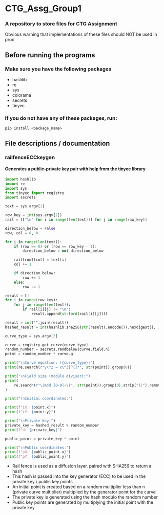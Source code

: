 # CTG_Assg_Group1
### A repository to store files for CTG Assignment
Obvious warning that implementations of these files should NOT be used in prod

## Before running the programs
### Make sure you have the following packages
- hashlib
- re
- sys
- colorama
- secrets
- tinyec

### If you do not have any of these packages, run:
`pip install <package_name>`

## File descriptions / documentation
### railfenceECCkeygen
#### Generates a public-private key pair with help from the tinyec library
```python
import hashlib
import re
import sys
from tinyec import registry
import secrets

text = sys.argv[1]

row_key = int(sys.argv[2])
rail = [["\n" for i in range(len(text))] for j in range(row_key)]

direction_below = False
row, col = 0, 0

for i in range(len(text)):
    if (row == 0) or (row == row_key - 1):
        direction_below = not direction_below

    rail[row][col] = text[i]
    col += 1

    if direction_below:
        row += 1
    else:
        row -= 1

result = []
for i in range(row_key):
    for j in range(len(text)):
        if rail[i][j] != "\n":
            result.append(str(ord(rail[i][j])))

result = int("".join(result))
hashed_result = int(hashlib.sha256(str(result).encode()).hexdigest(), 16)

curve_type = sys.argv[3]

curve = registry.get_curve(curve_type)
random_number = secrets.randbelow(curve.field.n)
point = random_number * curve.g

print("\nCurve equation: ({curve_type})")
print(re.search(r"y\^2 = x\^3[^(]*", str(point)).group(0))

print("\nField size (modulo divisor):")
print(
    re.search(r"\(mod [0-9]+\)", str(point)).group(0).strip("()").removeprefix("mod ")
)

print("\nInitial coordinates:")

print(f"iX: {point.x}")
print(f"iY: {point.y}")

print("\nPrivate key:")
private_key = hashed_result % random_number
print(f"d: {private_key}")

public_point = private_key * point

print("\nPublic coordinates:")
print(f"pX: {public_point.x}")
print(f"pY: {public_point.y}")
```
- Rail fence is used as a diffusion layer, paired with SHA256 to return a hash
- This hash is passed into the key generator (ECC) to be used in the private key / public key points
- An initial point is created based on a random multiplier less than n (private curve multiplier) multiplied by the generator point for the curve
- The private key is generated using the hash modulo the random number
- Public key points are generated by multiplying the initial point with the private key
